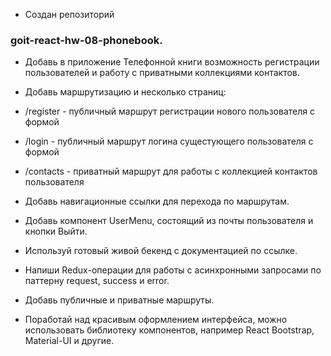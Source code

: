 - Создан репозиторий

### goit-react-hw-08-phonebook.

- Добавь в приложение Телефонной книги возможность регистрации пользователей и
  работу с приватными коллекциями контактов.
- Добавь маршрутизацию и несколько страниц:
- /register - публичный маршрут регистрации нового пользователя с формой
- /login - публичный маршрут логина сущестующего пользователя с формой
- /contacts - приватный маршрут для работы с коллекцией контактов пользователя

- Добавь навигационные ссылки для перехода по маршрутам.
- Добавь компонент UserMenu, состоящий из почты пользователя и кнопки Выйти.
- Используй готовый живой бекенд с документацией по ссылке.
- Напиши Redux-операции для работы с асинхронными запросами по паттерну request,
  success и error.
- Добавь публичные и приватные маршруты.
- Поработай над красивым оформлением интерфейса, можно использовать библиотеку
  компонентов, например React Bootstrap, Material-UI и другие.
